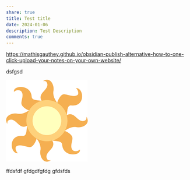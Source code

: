 ```yaml
---
share: true
title: Test title
date: 2024-01-06
description: Test Description
comments: true
---
```


https://mathisgauthey.github.io/obsidian-publish-alternative-how-to-one-click-upload-your-notes-on-your-own-website/

dsfgsd

![CelestiaCutieMark.png](../images/CelestiaCutieMark.png)

ffdsfdf
gfdgdfgfdg
gfdsfds
